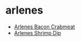# arlenes

 * [Arlenes Bacon Crabmeat](../index/a/arlenes-bacon-crabmeat.json)
 * [Arlenes Shrimp Dip](../index/a/arlenes-shrimp-dip.json)
